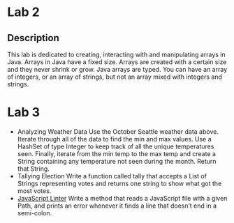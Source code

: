 # Lab 2
## Description
This lab is dedicated to creating, interacting with and manipulating arrays in Java. Arrays in Java have a fixed size. Arrays are created with a certain size and they never shrink or grow. Java arrays are typed. You can have an array of integers, or an array of strings, but not an array mixed with integers and strings.

# Lab 3
- Analyzing Weather Data
Use the October Seattle weather data above. Iterate through all of the data to find the min and max values. Use a HashSet of type Integer to keep track of all the unique temperatures seen. Finally, iterate from the min temp to the max temp and create a String containing any temperature not seen during the month. Return that String.
- Tallying Election
Write a function called tally that accepts a List of Strings representing votes and returns one string to show what got the most votes.
- [JavaScript Linter](https://github.com/mattburger/java-fundamentals/tree/master/basiclibrary/linter)
Write a method that reads a JavaScript file with a given Path, and prints an error whenever it finds a line that doesn’t end in a semi-colon.
